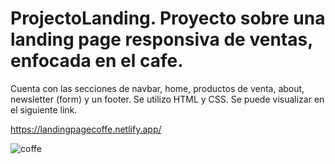 # ProjectoLanding. Proyecto sobre una landing page responsiva de ventas, enfocada en el cafe. 
Cuenta con las secciones de navbar, home, productos de venta, about, newsletter (form) y un footer. Se utilizo HTML y CSS.
Se puede visualizar en el siguiente link.

https://landingpagecoffe.netlify.app/


![coffe](https://user-images.githubusercontent.com/75914262/208695972-bf59d198-b527-4275-8451-b88e766bc8e0.png)
